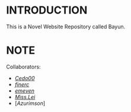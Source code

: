 # INTRODUCTION
This is a Novel Website Repository called Bayun.

# NOTE
Collaborators: 
* [*Cedo00*][1]
* [*finerc*][2]
* [*emeven*][3]
* [*Miss.Lei*][4]
* [*Azurimson*]

[1]: https://github.com/Cedo00
[2]: https://github.com/finerc
[3]: https://github.com/emeven
[4]: https://github.com/leixiaorong
[5]: https://github.com/Azurimson

